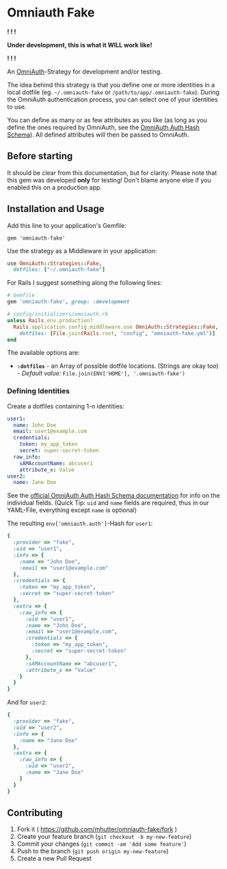# Omniauth Fake

**! ! !**

**Under development, this is what it WILL work like!**

**! ! !**

An [OmniAuth](https://github.com/intridea/omniauth)-Strategy for development and/or testing.

The idea behind this strategy is that you define one or more identities in a local dotfile (eg. `~/.omniauth-fake` or `/path/to/app/.omniauth-fake`). During the OmniAuth authentication process, you can select one of your identities to use.

You can define as many or as few attributes as you like (as long as you define the ones required by OmniAuth, see the [OmniAuth Auth Hash Schema][auth-schema]). All defined attributes will then be passed to OmniAuth.

## Before starting

It should be clear from this documentation, but for clarity: Please note that this gem was developed **only** for testing! Don't blame anyone else if you enabled this on a production app.

## Installation and Usage

Add this line to your application's Gemfile:

    gem 'omniauth-fake'

Use the strategy as a Middleware in your application:

```ruby
use OmniAuth::Strategies::Fake,
  dotfiles: ["~/.omniauth-fake"]
```

For Rails I suggest something along the following lines:

```ruby
# Gemfile
gem 'omniauth-fake', group: :development

# config/initializers/omniauth.rb
unless Rails.env.production?
  Rails.application.config.middleware.use OmniAuth::Strategies::Fake,
    dotfiles: [File.join(Rails.root, "config", "omniauth-fake.yml")]
end
```

The available options are:

* **`:dotfiles`** - an Array of possible dotfile locations. (Strings are okay too) - _Default value:_ `File.join(ENV['HOME'], '.omniauth-fake')`


### Defining Identities

Create a dotfiles containing 1-n identities:

```yaml
user1:
  name: John Doe
  email: user1@example.com
  credentials:
    token: my_app_token
    secret: super-secret-token
  raw_info:
    sAMAccountName: abcuser1
    attribute_x: Value
user2:
  name: Jane Doe
```

See the [official OmniAuth Auth Hash Schema documentation][auth-schema] for info on the individual fields. (Quick Tip: `uid` and `name` fields are required, thus in our YAML-File, everything except `name` is optional)

The resulting `env['omniauth.auth']`-Hash for `user1`:

```ruby
{
  :provider => "fake",
  :uid => "user1",
  :info => {
    :name => "John Doe",
    :email => "user1@example.com"
  },
  :credentials => {
    :token => "my_app_token",
    :secret => "super-secret-token"
  },
  :extra => {
    :raw_info => {
      :uid => "user1",
      :name => "John Doe",
      :email => "user1@example.com",
      :credentials => {
        :token => "my_app_token",
        :secret => "super-secret-token"
      },
      :sAMAccountName => "abcuser1",
      :attribute_x => "Value"
    }
  }
}
```
And for `user2`:

```ruby
{
  :provider => "fake",
  :uid => "user2",
  :info => {
    :name => "Jane Doe"
  },
  :extra => {
    :raw_info => {
      :uid => "user2",
      :name => "Jane Doe"
    }
  }
}
```

## Contributing

1. Fork it ( https://github.com/mhutter/omniauth-fake/fork )
2. Create your feature branch (`git checkout -b my-new-feature`)
3. Commit your changes (`git commit -am 'Add some feature'`)
4. Push to the branch (`git push origin my-new-feature`)
5. Create a new Pull Request

[auth-schema]: https://github.com/intridea/omniauth/wiki/Auth-Hash-Schema
